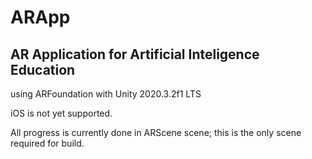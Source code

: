 # ARApp
## AR Application for Artificial Inteligence Education
using ARFoundation with Unity 2020.3.2f1 LTS

iOS is not yet supported.

All progress is currently done in ARScene scene; this is the only scene required for build.
 
